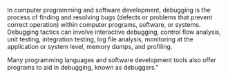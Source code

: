 
In computer programming and software development, debugging is the process of finding and resolving bugs (defects or problems that prevent correct operation) within computer programs, software, or systems. Debugging tactics can involve interactive debugging, control flow analysis, unit testing, integration testing, log file analysis, monitoring at the application or system level, memory dumps, and profiling.

Many programming languages and software development tools also offer programs to aid in debugging, known as debuggers."
